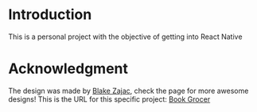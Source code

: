 # Introduction

This is a personal project with the objective of getting into React Native

# Acknowledgment

The design was made by [Blake Zajac](https://www.behance.net/BlakeZajac), check the page for more awesome designs!
This is the URL for this specific project: [Book Grocer](https://www.behance.net/gallery/83678145/The-Book-Grocer-App-Design-Free-Bookstore-XD-UI-Kit)


